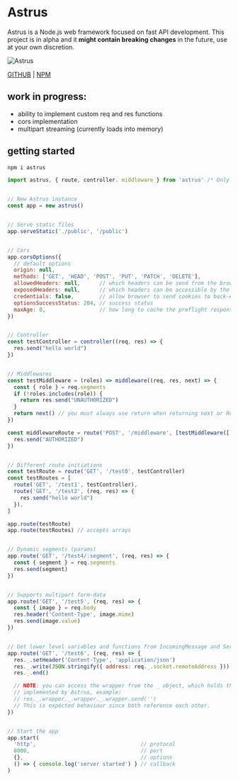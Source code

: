 # Astrus
Astrus is a Node.js web framework focused on fast API development. This project is in alpha and it **might contain breaking changes** in the future, use at your own discretion.

![Astrus](https://imgur.com/qfOjy3v.png)

[GITHUB](https://github.com/nore777/astrus) | [NPM](https://www.npmjs.com/package/astrus)

## work in progress:
- ability to implement custom req and res functions
- cors implementation
- multipart streaming (currently loads into memory)

## getting started

```bash
npm i astrus
```

```javascript
import astrus, { route, controller. middleware } from 'astrus' /* Only supports ESM */


// New Astrus instance
const app = new astrus()


// Serve static files
app.serveStatic('./public', '/public')


// Cors
app.corsOptions({
  // default options
  origin: null,
  methods: ['GET', 'HEAD', 'POST', 'PUT', 'PATCH', 'DELETE'],
  allowedHeaders: null,      // which headers can be send from the browser (null === all)
  exposedHeaders: null,      // which headers can be accessible by the browser (null === all)
  credentials: false,        // allow browser to send cookies to back-end
  optionsSuccessStatus: 204, // success status
  maxAge: 0,                 // how long to cache the preflight response in seconds
})


// Controller
const testController = controller((req, res) => {
  res.send("hello world")
})


// Middlewares
const testMiddleware = (roles) => middleware((req, res, next) => {
  const { role } = req.segments
  if (!roles.includes(role)) {
    return res.send("UNAUTHORIZED")
  }
  return next() // you must always use return when returning next or Response objects or functions
})

const middlewareRoute = route('POST', '/middleware', [testMiddleware(['admin', 'mod'])], (req, res) => {
  res.send("AUTHORIZED")
})


// Different route initiations
const testRoute = route('GET', '/test0', testController)
const testRoutes = [
  route('GET', '/test1', testController),
  route('GET', '/test2', (req, res) => {
    res.send("hello world")
  }),
]

app.route(testRoute)
app.route(testRoutes) // accepts arrays


// Dynamic segments (params)
app.route('GET', '/test4/:segment', (req, res) => {
  const { segment } = req.segments
  res.send(segment)
})


// Supports multipart form-data
app.route('GET', '/test5', (req, res) => {
  const { image } = req.body
  res.header('Content-Type', image.mime)
  res.send(image.value)
})


// Get lower level variables and functions from IncomingMessage and ServerResponse via the '_' object
app.route('GET', '/test6', (req, res) => {
  res._.setHeader('Content-Type', 'application/json')
  res._.write(JSON.stringify({ address: req._.socket.remoteAddress }))
  res._.end()

  // NOTE: you can access the wrapper from the _ object, which holds the functions
  // implemented by Astrus, example:
  // res._.wrapper._.wrapper._.wrapper.send('')
  // This is expected behaviour since both reference each other.
})


// Start the app
app.start(
  'http',                                 // protocol
  8000,                                   // port
  {},                                     // options
  () => { console.log('server started') } // callback
)
```

